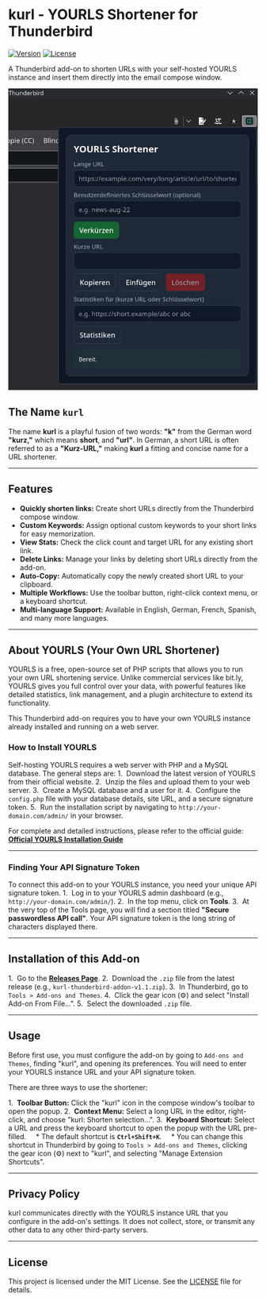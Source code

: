 # kurl - YOURLS Shortener for Thunderbird

[![Version](https://img.shields.io/badge/version-1.1-blue.svg)](https://github.com/gerald-drissner/kurl-thunderbird-addon/releases)
[![License](https://img.shields.io/badge/license-MIT-green.svg)](LICENSE)

A Thunderbird add-on to shorten URLs with your self-hosted YOURLS instance and insert them directly into the email compose window.

![Screenshot of the kurl add-on popup](assets/kurl-thunderbird-add-on-screenshot.jpg)

## The Name `kurl`

The name **kurl** is a playful fusion of two words: **"k"** from the German word **"kurz,"** which means **short**, and **"url"**. In German, a short URL is often referred to as a **"Kurz-URL,"** making **kurl** a fitting and concise name for a URL shortener.

***

## Features

* **Quickly shorten links:** Create short URLs directly from the Thunderbird compose window.
* **Custom Keywords:** Assign optional custom keywords to your short links for easy memorization.
* **View Stats:** Check the click count and target URL for any existing short link.
* **Delete Links:** Manage your links by deleting short URLs directly from the add-on.
* **Auto-Copy:** Automatically copy the newly created short URL to your clipboard.
* **Multiple Workflows:** Use the toolbar button, right-click context menu, or a keyboard shortcut.
* **Multi-language Support:** Available in English, German, French, Spanish, and many more languages.

***

## About YOURLS (Your Own URL Shortener)

YOURLS is a free, open-source set of PHP scripts that allows you to run your own URL shortening service. Unlike commercial services like bit.ly, YOURLS gives you full control over your data, with powerful features like detailed statistics, link management, and a plugin architecture to extend its functionality.

This Thunderbird add-on requires you to have your own YOURLS instance already installed and running on a web server.

### How to Install YOURLS

Self-hosting YOURLS requires a web server with PHP and a MySQL database. The general steps are:
1.  Download the latest version of YOURLS from their official website.
2.  Unzip the files and upload them to your web server.
3.  Create a MySQL database and a user for it.
4.  Configure the `config.php` file with your database details, site URL, and a secure signature token.
5.  Run the installation script by navigating to `http://your-domain.com/admin/` in your browser.

For complete and detailed instructions, please refer to the official guide:
**[Official YOURLS Installation Guide](https://yourls.org/#Install)**

***

### Finding Your API Signature Token

To connect this add-on to your YOURLS instance, you need your unique API signature token.
1.  Log in to your YOURLS admin dashboard (e.g., `http://your-domain.com/admin/`).
2.  In the top menu, click on **Tools**.
3.  At the very top of the Tools page, you will find a section titled **"Secure passwordless API call"**. Your API signature token is the long string of characters displayed there.

***

## Installation of this Add-on

1.  Go to the [**Releases Page**](https://github.com/gerald-drissner/kurl-thunderbird-addon/releases).
2.  Download the `.zip` file from the latest release (e.g., `kurl-thunderbird-addon-v1.1.zip`).
3.  In Thunderbird, go to `Tools > Add-ons and Themes`.
4.  Click the gear icon (⚙️) and select "Install Add-on From File...".
5.  Select the downloaded `.zip` file.

***

## Usage

Before first use, you must configure the add-on by going to `Add-ons and Themes`, finding "kurl", and opening its preferences. You will need to enter your YOURLS instance URL and your API signature token.

There are three ways to use the shortener:

1.  **Toolbar Button:** Click the "kurl" icon in the compose window's toolbar to open the popup.
2.  **Context Menu:** Select a long URL in the editor, right-click, and choose "kurl: Shorten selection…".
3.  **Keyboard Shortcut:** Select a URL and press the keyboard shortcut to open the popup with the URL pre-filled.
    * The default shortcut is **`Ctrl+Shift+K`**.
    * You can change this shortcut in Thunderbird by going to `Tools > Add-ons and Themes`, clicking the gear icon (⚙️) next to "kurl", and selecting "Manage Extension Shortcuts".

***

## Privacy Policy

kurl communicates directly with the YOURLS instance URL that you configure in the add-on's settings. It does not collect, store, or transmit any other data to any other third-party servers.

***

## License

This project is licensed under the MIT License. See the [LICENSE](LICENSE) file for details.
